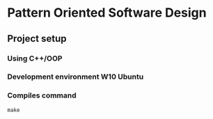 # Pattern Oriented Software Design

## Project setup
### Using C++/OOP
### Development environment W10 Ubuntu
### Compiles command
```
make
```




